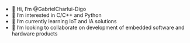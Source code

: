 - 👋 Hi, I’m @GabrielCharlui-Digo
- 👀 I’m interested in C/C++ and Python
- 🌱 I’m currently learning IoT and IA solutions
- 💞️ I’m looking to collaborate on development of embedded software and hardware products

<!---
GabrielCharlui-Digo/GabrielCharlui-Digo is a ✨ special ✨ repository because its `README.md` (this file) appears on your GitHub profile.
You can click the Preview link to take a look at your changes.
--->
